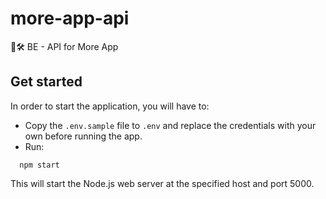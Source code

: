 # more-app-api
🏁🛠️ BE - API for More App


## Get started

In order to start the application, you will have to:

- Copy the `.env.sample` file to `.env` and replace the credentials with your own before running the app.
- Run:

```
  npm start
```

This will start the Node.js web server at the specified host and port 5000.

